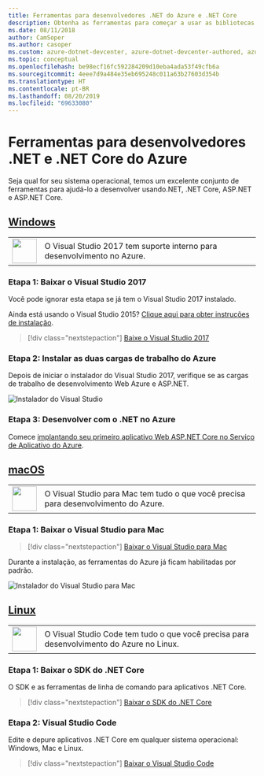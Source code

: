 ```yaml
---
title: Ferramentas para desenvolvedores .NET do Azure e .NET Core
description: Obtenha as ferramentas para começar a usar as bibliotecas .NET do Azure em um ambiente Windows, Linux ou Mac.
ms.date: 08/11/2018
author: CamSoper
ms.author: casoper
ms.custom: azure-dotnet-devcenter, azure-dotnet-devcenter-authored, azure-dotnet-devcenter-conceptual, vs-azure
ms.topic: conceptual
ms.openlocfilehash: be98ecf16fc592284209d10eba4ada53f49cfb6a
ms.sourcegitcommit: 4eee7d9a484e35eb695248c011a63b27603d354b
ms.translationtype: HT
ms.contentlocale: pt-BR
ms.lasthandoff: 08/20/2019
ms.locfileid: "69633080"
---
```

# <a name="tools-for-net-and-net-core-azure-developers"></a>Ferramentas para desenvolvedores .NET e .NET Core do Azure

Seja qual for seu sistema operacional, temos um excelente conjunto de ferramentas para ajudá-lo a desenvolver usando.NET, .NET Core, ASP.NET e ASP.NET Core.

## <a name="windowstabwindows"></a>[Windows](#tab/windows)

<table>
  <tr>
    <td width="50">
        <img src="https://docs.microsoft.com/media/logos/logo_vs-ide.svg" width="50" height="50"></img>
    </td>
    <td>
        O Visual Studio 2017 tem suporte interno para desenvolvimento no Azure.
    </td>
  </tr>
</table>

### <a name="step-1-download-visual-studio-2017"></a>Etapa 1: Baixar o Visual Studio 2017

Você pode ignorar esta etapa se já tem o Visual Studio 2017 instalado.

Ainda está usando o Visual Studio 2015?  [Clique aqui para obter instruções de instalação](dotnet-sdk-vs2015-install.md).

> [!div class="nextstepaction"]
> [Baixe o Visual Studio 2017](https://www.visualstudio.com/downloads/)

### <a name="step-2-install-the-two-azure-workloads"></a>Etapa 2: Instalar as duas cargas de trabalho do Azure

Depois de iniciar o instalador do Visual Studio 2017, verifique se as cargas de trabalho de desenvolvimento Web Azure e ASP.NET.

![Instalador do Visual Studio](media/dotnet-tools/azure-workloads.png)

### <a name="step-3-develop-with-net-on-azure"></a>Etapa 3: Desenvolver com o .NET no Azure

Comece [implantando seu primeiro aplicativo Web ASP.NET Core no Serviço de Aplicativo do Azure](https://docs.microsoft.com/azure/app-service-web/app-service-web-get-started-dotnet).

## <a name="macostabmacos"></a>[macOS](#tab/macos)
<table>
  <tr>
    <td width="50">
        <img src="https://docs.microsoft.com/media/logos/logo_vs-mac.svg" width="50" height="50"></img>
    </td>
    <td>
        O Visual Studio para Mac tem tudo o que você precisa para desenvolvimento do Azure.
    </td>
  </tr>
</table>

### <a name="step-1-download-visual-studio-for-mac"></a>Etapa 1: Baixar o Visual Studio para Mac

> [!div class="nextstepaction"]
> [Baixar o Visual Studio para Mac](https://www.visualstudio.com/vs/visual-studio-mac/)

Durante a instalação, as ferramentas do Azure já ficam habilitadas por padrão.

![Instalador do Visual Studio para Mac](media/dotnet-tools/azure-vsmac.png)

## <a name="linuxtablinux"></a>[Linux](#tab/linux)

<table>
  <tr>
    <td width="50">
        <img src="https://docs.microsoft.com/media/logos/logo_vs-code.svg" width="50" height="50"></img>
    </td>
    <td>
        O Visual Studio Code tem tudo o que você precisa para desenvolvimento do Azure no Linux.
    </td>
  </tr>
</table>

### <a name="step-1-download-the-net-core-sdk"></a>Etapa 1: Baixar o SDK do .NET Core

O SDK e as ferramentas de linha de comando para aplicativos .NET Core.

> [!div class="nextstepaction"]
> [Baixar o SDK do .NET Core](https://www.microsoft.com/net/core)

### <a name="step-2-visual-studio-code"></a>Etapa 2: Visual Studio Code

Edite e depure aplicativos .NET Core em qualquer sistema operacional: Windows, Mac e Linux.

> [!div class="nextstepaction"]
> [Baixar o Visual Studio Code](https://code.visualstudio.com)
